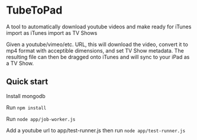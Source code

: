 # TubeToPad

A tool to automatically download youtube videos and make ready for
iTunes import as iTunes import as TV Shows

Given a youtube/vimeo/etc. URL, this will download the video, convert it
to mp4 format with acceptible dimensions, and set TV Show metadata. The
resulting file can then be dragged onto iTunes and will sync to your
iPad as a TV Show.

## Quick start
Install mongodb

Run `npm install`

Run `node app/job-worker.js`

Add a youtube url to app/test-runner.js then run `node
app/test-runner.js`
